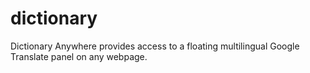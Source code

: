 # dictionary
Dictionary Anywhere provides access to a floating multilingual Google Translate panel on any webpage.
